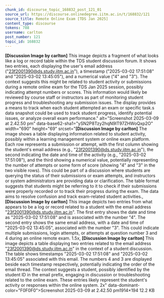 ```yaml
---
chunk_id: discourse_topic_168832_post_121_01
source_url: https://discourse.onlinedegree.iitm.ac.in/t/168832/121
source_title: Remote Online Exam [TDS Jan 2025]
content_type: discourse
tokens: 788
username: carlton
post_number: 121
topic_id: 168832
---
```


**[Discussion Image by carlton]** This image depicts a fragment of what looks like a log or record table within the TDS student discussion forum. It shows two entries, each displaying the user's email address ("23f2001390@ds.study.iitm.ac.in"), a timestamp ("2025-03-02 17:51:08" and "2025-03-02 13:45:05"), and a numerical value ("4" and "3"). The context suggests this might be related to student activity or submissions during a remote online exam for the TDS Jan 2025 session, possibly indicating attempt numbers or scores. This information would likely be reviewed by course staff or instructors as part of monitoring student progress and troubleshooting any submission issues. The display provides a means to track when each student attempted an exam or specific task.s data snapshot could be used to track student progress, identify potential issues, or analyze overall exam performance." alt="Screenshot 2025-03-09 at 2.42.50 pm" data-base62-sha1="ySN2P8Tzy2hqN9IT97ZHWoQxp2O" width="690" height="69" srcset="**[Discussion Image by carlton]** The image shows a table displaying information related to student activity, possibly within a learning management system or online exam platform. Each row represents a submission or attempt, with the first column showing the student's email address (e.g., "23f2001390@ds.study.iitm.ac.in"), the second indicating the date and time of the activity (e.g., "2025-03-02 17:51:08"), and the third showing a numerical value, potentially representing the number of attempts or some form of score (showing "4" and "3" in the two visible rows). This could be part of a discussion where students are querying the status of their submissions or exam attempts, and instructors or system administrators are providing data or clarification. The table format suggests that students might be referring to it to check if their submissions were properly recorded or to track their progress during the exam. The data aims to resolve confusion and track exam-related student activities., **[Discussion Image by carlton]** This image depicts two entries from what appears to be a log or record related to a student with the email address "23f2001390@ds.study.iitm.ac.in". The first entry shows the date and time as "2025-03-02 17:51:08" and is associated with the number "4". The second entry shows the same email address, with a date and time of "2025-03-02 13:45:05", associated with the number "3". This could indicate multiple submissions, login attempts, or attempts at question number 3 and 4 during an online remote exam. 1.5x, **[Discussion Image by carlton]** This image depicts a table displaying two entries related to the email address "23f2001390@ds.study.iitm.ac.in" in the context of a student discussion. The table shows timestamps "2025-03-02 17:51:08" and "2025-03-02 13:45:05" associated with this email. The numbers 4 and 3 are displayed beside each timestamp respectively, potentially indicating the order of the email thread. The context suggests a student, possibly identified by the student ID in the email prefix, engaging in discussion or troubleshooting related to the online exam. These entries likely represent the student's activity or responses within the online system. 2x" data-dominant-color="F0F0F0">Screenshot 2025-03-09 at 2.42.50 pm1914×194 12.2 KB
